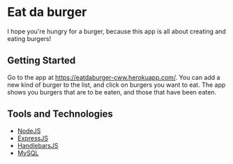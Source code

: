 # Eat da burger
I hope you're hungry for a burger, because this app is all about creating and eating burgers! 

## Getting Started
Go to the app at https://eatdaburger-cww.herokuapp.com/. You can add a new kind of burger to the list, and click on burgers you want to eat. The app shows you burgers that are to be eaten, and those that have been eaten.

## Tools and Technologies
- [NodeJS](https://nodejs.org/en/)
- [ExpressJS](https://expressjs.com/)
- [HandlebarsJS](https://handlebarsjs.com/)
- [MySQL](https://www.mysql.com/)